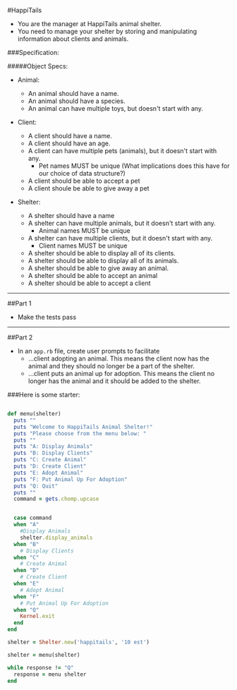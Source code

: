 #HappiTails
- You are the manager at HappiTails animal shelter.
- You need to manage your shelter by storing and manipulating information about clients and animals.

###Specification:

#####Object Specs:
- Animal:
  - An animal should have a name.
  - An animal should have a species.
  - An animal can have multiple toys, but doesn't start with any.

- Client:
  - A client should have a name.
  - A client should have an age.
  - A client can have multiple pets (animals), but it doesn't start with any.
    - Pet names MUST be unique (What implications does this have for our choice of data structure?)
  - A client should be able to accept a pet
  - A client shoule be able to give away a pet

- Shelter:
  - A shelter should have a name
  - A shelter can have multiple animals, but it doesn't start with any.
    - Animal names MUST be unique
  - A shelter can have multiple clients, but it doesn't start with any.
    - Client names MUST be unique
  - A shelter should be able to display all of its clients.
  - A shelter should be able to display all of its animals.
  - A shelter should be able to give away an animal.
  - A shelter should be able to accept an animal
  - A shelter should be able to accept a client

---

##Part 1
- Make the tests pass

---

##Part 2
- In an `app.rb` file, create user prompts to facilitate
  - ...client adopting an animal. This means the client now has the animal and they should no longer be a part of the shelter.
  - ...client puts an animal up for adoption. This means the client no longer has the animal and it should be added to the shelter.

###Here is some starter:

```ruby

def menu(shelter)
  puts ""
  puts "Welcome to HappiTails Animal Shelter!"
  puts "Please choose from the menu below: "
  puts ""
  puts "A: Display Animals"
  puts "B: Display Clients"
  puts "C: Create Animal"
  puts "D: Create Client"
  puts "E: Adopt Animal"
  puts "F: Put Animal Up For Adoption"
  puts "Q: Quit"
  puts ""
  command = gets.chomp.upcase


  case command
  when "A"
    #Display Animals
    shelter.display_animals
  when "B"
    # Display Clients
  when "C"
    # Create Animal
  when "D"
    # Create Client
  when "E"
    # Adopt Animal
  when "F"
    # Put Animal Up For Adoption
  when "Q"
    Kernel.exit
  end
end

shelter = Shelter.new('happitails', '10 est')

shelter = menu(shelter)

while response != "Q"
  response = menu shelter
end

```


